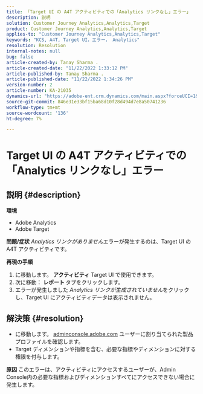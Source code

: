 ```yaml
---
title: 「Target UI の A4T アクティビティでの「Analytics リンクなし」エラー」
description: 説明
solution: Customer Journey Analytics,Analytics,Target
product: Customer Journey Analytics,Analytics,Target
applies-to: "Customer Journey Analytics,Analytics,Target"
keywords: "KCS, A4T, Target UI，エラー， Analytics"
resolution: Resolution
internal-notes: null
bug: false
article-created-by: Tanay Sharma .
article-created-date: "11/22/2022 1:33:12 PM"
article-published-by: Tanay Sharma .
article-published-date: "11/22/2022 1:34:26 PM"
version-number: 2
article-number: KA-21035
dynamics-url: "https://adobe-ent.crm.dynamics.com/main.aspx?forceUCI=1&pagetype=entityrecord&etn=knowledgearticle&id=77b34833-6a6a-ed11-9561-6045bd006a22"
source-git-commit: 846e31e33bf15ba68d10f28d494d7e8a50741236
workflow-type: tm+mt
source-wordcount: '136'
ht-degree: 7%

---
```


# Target UI の A4T アクティビティでの「Analytics リンクなし」エラー

## 説明 {#description}

<b>環境</b>
- Adobe Analytics
- Adobe Target



<b>問題/症状</b>
*Analytics リンクがありません*&#x200B;エラーが発生するのは、Target UI の A4T アクティビティです。



<b>再現の手順</b>

1. に移動します。 <b>アクティビティ</b> Target UI で使用できます。
2. 次に移動： <b>レポート </b>タブをクリックします。
3. エラーが発生しました *Analytics リンクが生成されていません*&#x200B;をクリックし、Target UI にアクティビティデータは表示されません。



## 解決策 {#resolution}


- に移動します。 [adminconsole.adobe.com](https://adminconsole.adobe.com/) ユーザーに割り当てられた製品プロファイルを確認します。
- Target ディメンションや指標を含む、必要な指標やディメンションに対する権限を付与します。



<b>原因</b>
このエラーは、アクティビティにアクセスするユーザーが、Admin Console内の必要な指標およびディメンションすべてにアクセスできない場合に発生します。
